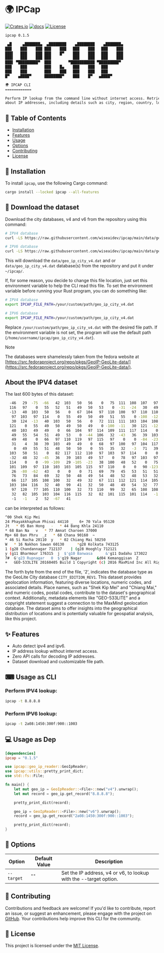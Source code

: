 # 🌍 IPCap

[![Crates.io](https://img.shields.io/crates/v/ipcap.svg)](https://crates.io/crates/ipcap)
[![docs](https://docs.rs/ipcap/badge.svg)](https://docs.rs/ipcap/)
[![License](https://img.shields.io/badge/license-MIT-blue.svg)](LICENSE)

```sh
ipcap 0.1.5

 ▄█     ▄███████▄  ▄████████    ▄████████    ▄███████▄ 
███    ███    ███ ███    ███   ███    ███   ███    ███ 
███▌   ███    ███ ███    █▀    ███    ███   ███    ███ 
███▌   ███    ███ ███          ███    ███   ███    ███ 
███▌ ▀█████████▀  ███        ▀███████████ ▀█████████▀  
███    ███        ███    █▄    ███    ███   ███        
███    ███        ███    ███   ███    ███   ███        
█▀    ▄████▀      ████████▀    ███    █▀   ▄████▀      

🌍 IPCAP CLI
============

Perform IP lookup from the command line without internet access. Retrieve information
about IP addresses, including details such as city, region, country, location, etc.
```

## 📖 Table of Contents

- [Installation](#-installation)
- [Features](#-features)
- [Usage](#-usage-as-cli)
- [Options](#-options)
- [Contributing](#-contributing)
- [License](#-license)

## 🚀 Installation

To install `ipcap`, use the following Cargo command:

```bash
cargo install --locked ipcap --all-features
```

## 📖 Download the dataset

Download the city databases, v4 and v6 from the repository using this command:

```sh
# IPV4 database
curl -LS https://raw.githubusercontent.com/wiseaidev/ipcap/main/data/geo_ip_city_v4.dat --create-dirs -o ~/ipcap/geo_ip_city_v4.dat

# IPV6 database
curl -LS https://raw.githubusercontent.com/wiseaidev/ipcap/main/data/geo_ip_city_v6.dat --create-dirs -o ~/ipcap/geo_ip_city_v6.dat
```

This will download the `data/geo_ip_city_v4.dat` and or `data/geo_ip_city_v4.dat` database(s) from the repository and put it under `~/ipcap/`.

If, for some reason, you decide to change this file location, just set this environment variable to help the CLI read this file. To set the environment variable before running your Rust program, you can do something like:

```sh
# IPV4 database
export IPCAP_FILE_PATH=/your/custom/path/geo_ip_city_v4.dat

# IPV6 database
export IPCAP_FILE_PATH=/your/custom/path/geo_ip_city_v4.dat
```

Replace `/your/custom/path/geo_ip_city_v4.dat` with the desired file path. If the environment variable is not set, the program will use the default path (`/home/username/ipcap/geo_ip_city_v4.dat`).

> [!NOTE]
The databases were shamelessly taken from the fedora website at [https://src.fedoraproject.org/repo/pkgs/GeoIP-GeoLite-data/](https://src.fedoraproject.org/repo/pkgs/GeoIP-GeoLite-data/).

## About the IPV4 dataset

The last 600 bytes of this dataset:

```sh
  -46   29  -75  -66   42  103   50   56    0   75  111  108  107   97
  116   97    0   55   52   51   49   50   53    0  -31  -24   30   49
  -13   40  103   50   56    0   67  104   97  110  100   97  110  110
   97  103   97  114    0   55   49   50   49   51   55    0 -108  -12
   30  124  -13   40  103   50   56    0   72  111  111  103  104  108
  121    0   55   49   50   49   50   49    0 -100  -11   30  121  -12
   40  103   49   49    0   66  104   97  114  109  111  117  114    0
   49   55   54   51   49   53    0  -44  106   32  -43   36   39  103
   49   48    0   66   97  110  119   97  115   97    0    0  -84  -23
   31    4   38   39  103   49   49    0   68   97  100   97  104  117
    0   49   55   51   48   50   50    0   55   35   32   -3   71   39
  103   50   51    0   82  117  112  110   97  103   97  114    0    0
  -32   48   32  -45   36   39  103   49   57    0   78   97  103   97
  114    0    0  -99 -109   29 -105  -23   38  100   48   52    0   75
  101  109   97  110  103  103  105  115   97  110    0    0   90 -123
   26  -80  -62   43    0    0    0   71   69   79   45   53   51   51
   76   73   84   69   32   50   48   49   54   48   52   48   53   32
   66  117  105  108  100   32   49   32   67  111  112  121  114  105
  103  104  116   32   40   99   41   32   50   48   49   54   32   77
   97  120   77  105  110  100   32   73  110   99   32   65  108  108
   32   82  105  103  104  116  115   32   82  101  115  101  114   -1
   -1   -1    2   52  -67   41
```

can be interpreted as follows:

```sh
^00 Shek Kip Mei       
24 Phayakkhaphum Phisai 44110 _   6+ 70 Yala 95120 
Jt   * 05 Ban Hong   -   * 44 Bang Khla 24110      
* 68 Ban Na   v   * 77 Amnat Charoen 37000    
Mp+ 68 Ban Phru  _z   * 68 Chana 90160  ~   
* 46 Si Racha 20110  y   * 02 Chiang Mai 50250  
W   * 16 Nakhon Sawan 60130      *g28 Kolkata 743125    
1 (g28 Chandannagar 712137    | (g28 Hooghly 712121    
y (g11 Bharmour 176315  j  $'g10 Banwasa      &'g11 Dadahu 173022 
7#  G'g23 Rupnagar   0  $'g19 Nagar       &d04 Kemanggisan  Z    
+   GEO-533LITE 20160405 Build 1 Copyright (c) 2016 MaxMind Inc All Rights Reserved    4
```

The forth byte from the end of the file, '2', indicates the database type as the GeoLite City database `CITY_EDITION_REV1`. This dataset provides geolocation information, featuring diverse locations, numeric codes, and associated details. Place names, such as "Shek Kip Mei" and "Chiang Mai," and numeric codes, postal codes, contribute to the dataset's geographical context. Additionally, metadata elements like "GEO-533LITE" and a copyright statement suggest a connection to the MaxMind geolocation database. The dataset aims to offer insights into the geographical distribution of locations and is potentially valuable for geospatial analysis, like this project.

## ✨ Features

- Auto detect ipv4 and ipv6.
- IP address lookup without internet access.
- Zero API calls for decoding IP addresses.
- Dataset download and customizable file path.

## ⌨ Usage as CLI

### Perform IPV4 lookup:

```sh
ipcap -t 8.8.8.8
```

### Perform IPV6 lookup:

```sh
ipcap -t 2a08:1450:300f:900::1003
```

## 💻 Usage as Dep

```toml
[dependencies]
ipcap = "0.1.5"
```

```rust
use ipcap::geo_ip_reader::GeoIpReader;
use ipcap::utils::pretty_print_dict;
use std::fs::File;

fn main() {
    let mut geo_ip = GeoIpReader::<File>::new("v4").unwrap();
    let mut record = geo_ip.get_record("8.8.8.8");

    pretty_print_dict(record);

    geo_ip = GeoIpReader::<File>::new("v6").unwrap();
    record = geo_ip.get_record("2a08:1450:300f:900::1003");

    pretty_print_dict(record);
}
```

## 🎨 Options

| Option                   | Default Value | Description                                              |
|--------------------------|---------------|----------------------------------------------------------|
| `--target`               | `""`          | Set the IP address, v4 or v6, to lookup with the --target option. |
  
## 🤝 Contributing

Contributions and feedback are welcome! If you'd like to contribute, report an issue, or suggest an enhancement, please engage with the project on [GitHub](https://github.com/wiseaidev/ipcap).
Your contributions help improve this CLI for the community.

## 📄 License

This project is licensed under the [MIT License](LICENSE).

